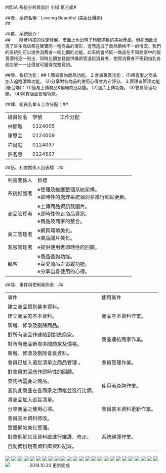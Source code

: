 #資3A 系統分析與設計 小組 第三組#

##壹、系統名稱：Loveing Beautiful (美妝比價網)<br>##

##貳、系統簡介：<br>##
&nbsp;&nbsp;&nbsp;&nbsp;&nbsp;&nbsp;隨著科技的快速發展，市面上也出現了玲瑯滿目的美妝產品。但卻因此出現了許多商店都在販賣同一種商品的情形，進而造成了商品價格不一的情況。我們的系統則可以提供消費者一個比價的功能，此系統會將同一商品在不同商家中的販賣價格逐一列出、同時比價並且提供購買管道給消費者，使得消費者不需親自到各個店家一一比價就可獲得完整資訊。<br>

##參、系統功能：##
            1.簡易查詢商品功能。
            2.會員專區功能：
               (1)將喜愛之商品加入追蹤清單功能。
               (2)分享對各商品的使用心得並為它評分。
            3.管理者管理功能(後台端)：
               (1)簡易上傳商品&編輯商品功能。
               (2)圖片上傳功能。
               (3)會員管理功能。
               (4)網頁版面管理功能。

##肆、組員名單＆工作分配：##
<table>
  <tr>
    <td>組員姓名</td>
    <td>學號</td>
    <td>工作分配</td>
  </tr>
  <tr>
    <td>林郁璇</td>
    <td>0124005</td>
    <td></td>
  </tr>
  <tr>
    <td>陳思芸</td>
    <td>0124009</td>
    <td></td>
  </tr>
  <tr>
    <td>許爾庭</td>
    <td>0124037</td>
    <td></td>
  </tr>
  <tr>
    <td>許茗惠</td>
    <td>0124507</td>
    <td></td>
  </tr>
</table>
##伍、利害關係人目表標：##
<table>
  <tr>
    <td>利害關係人</td>
    <td>目標</td>
  </tr>
  <tr>
    <td>系統維護者</td>
    <td>
    ※管理及維護整個系統架構。<br>
    ※即時性的處理系統漏洞並進行網站更新。
    </td>
  </tr>
  <tr>
    <td>商品管理者</td>
    <td>
    ※上傳商品資訊及圖片。<br>
    ※即時性修正商品資訊。<br>
    ※商品及商家的整合。
    </td>
  </tr>
  <tr>
    <td>美工管理者</td>
    <td>
     ※網頁環境美化。<br>
     ※商品圖片美化。
    </td>
  </tr>
  <tr>
    <td>客服管理者</td>
    <td> ※提供使用者即時性的回饋。</td>
  </tr>
  <tr>
    <td>顧客</td>
    <td>
     ※商品查詢功能。<br>
     ※喜愛商品之追蹤功能。<br>
     ※分享自身使用的心得。
    </td>
  </tr>
</table>
##陸、事件與使用案例表：##
<table>
   <tr>
     <td>事件</td>
     <td>使用案件</td>
   </tr>
   <tr>
     <td>建立商品類別基本資料。</td>
     <td rowspan="3">商品基本資料作業。</td>
   </tr>
   <tr>
     <td>建立商品的基本資料。 </td>
   </tr>
   <tr>
     <td>新增、修改及刪除商品。</td>
   </tr>
   <tr>
     <td>對所有商品作連結到對應商家。</td>
     <td rowspan="2">商品連結商家作業。</td>
   </tr>
   <tr>
     <td>對所有商品新增多間商家及價格。</td>
   </tr>
   <tr>
     <td>新增、修改及刪除會員資料。</td>
     <td rowspan="3">會員管理作業。</td>
   </tr>
   <tr>
     <td>會員已加入追踨清單之商品管理 。</td>
   </tr>
   <tr>
     <td>對會員的回應作即時性的回饋。</td>
   </tr>
   <tr>
     <td>查詢所需要之商品。</td>
     <td rowspan="2">使用者查詢作業。</td>
   </tr>
   <tr>
     <td>查詢此商品在各商家之價格並進行比價。</td>
   </tr>
   <tr>
     <td>將商品加入追踨清單。</td>
     <td rowspan="3">會員基本資料更新作業。</td>
   </tr>
   <tr>
     <td>分享商品之使用心得。</td>
   </tr>
   <tr>
     <td>會員基本資料修改。</td>
   </tr>
   <tr>
     <td>整體網站美化管理。</td>
     <td rowspan="3">系統維護作業。</td>
   </tr>
   <tr>
     <td>對整個網站及資料庫進行維護、修正。</td>
   </tr>
   <tr>
     <td>自動備份現有資料庫資料記錄。</td>
   </tr>
</table>

<img src="https://images.plurk.com/3BGdM0e7HZJ3skiyf2QrAt.jpg">
<img src="https://images.plurk.com/1XSBSZ2hmSkbiXFHK7ucpG.jpg">
<img src="https://images.plurk.com/51qrXLBCgRqAPuAxTvR35d.jpg">
<img src="https://images.plurk.com/6FIauuWxMjRmqXArGPBQdo.jpg">
<img src="https://images.plurk.com/YjKv6Om8fq0O5L3r1jRjq.jpg">
<img src="https://images.plurk.com/6W2wFgSeqTQQBmJRnXxX39.jpg">
<img src="https://images.plurk.com/1qvv50eJ5Lm6iq2RHR2bn9.jpg">
<img src="https://images.plurk.com/4o1oLpnJvBui6o3yP64cXV.jpg">
<img src="https://images.plurk.com/71w9r4kOdnvFHvAQ1aS5uF.jpg">
<img src="https://images.plurk.com/30OsPxGcBAgnCOxDonZIjz.jpg">
<img src="https://images.plurk.com/2Uq1nS3nQq2i3j4r0pwm64.jpg">
<img src="https://images.plurk.com/Kw6TQcsMXn33v3eTL2Hdk.jpg">
<img src="https://images.plurk.com/58LGdEDGwvZI7cDF8vTjQG.jpg">
<img src="https://images.plurk.com/5nTmOY5SeM1KaQAcSC6nDU.jpg">
<img src="https://images.plurk.com/7lv8WJIgnAgiTasP2IrW51.jpg">
<img src="https://images.plurk.com/4SeG3S4PiIAIIpvpazwdhx.jpg">
<img src="https://images.plurk.com/3IQSuFTtnAH2szN5GozaGp.jpg">
<img src="https://images.plurk.com/N1WRrQDqEr93WPe38xjd7.jpg">
<img src="https://images.plurk.com/2BWRgydIUJUnug2fKh7u9l.jpg">
<img src="https://images.plurk.com/78pvS2gb2O8LnRlgAmCr89.jpg">
<img src="https://images.plurk.com/3bAPqwAYVx7fy7A7D7z2lK.jpg">
<img src="https://images.plurk.com/2gCY5LVCKc3nsgG3KCBgFa.jpg">
<img src="https://images.plurk.com/12NFu214v0qlI5AqBGROfN.jpg">
<img src="https://images.plurk.com/64cqE4RljguN8brDWFP6X5.jpg">
<img src="https://images.plurk.com/7CX5vwHc2fEHrBxZ8XbNKE.jpg">
<img src="https://images.plurk.com/NqqUM0Z8MewCkhbh89kTd.jpg">
<img src="">
<img src="">
<img src="">
<img src="">
<img src="">
<img src="">
<img src="">
<img src="">
<img src="">
<img src="">
<img src="">
<img src="">
<img src="">
<img src="">
<img src="">
2014.10.20 更新完成

